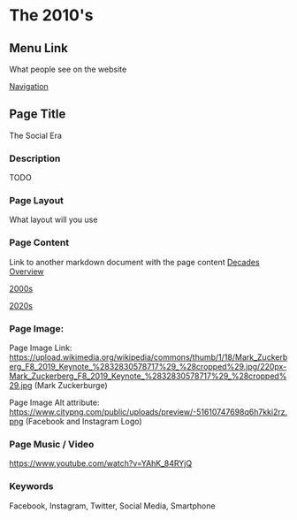 # The 2010's

## Menu Link
What people see on the website

[Navigation](/content/sections/navbar.md)


## Page Title
The Social Era


### Description
TODO


### Page Layout
What layout will you use

### Page Content
Link to another markdown document with the page content
[Decades Overview](/content/decades)

[2000s](/content/decades/2000s.md)

[2020s](/content/decades/2020s.md)



### Page Image:

Page Image Link:
https://upload.wikimedia.org/wikipedia/commons/thumb/1/18/Mark_Zuckerberg_F8_2019_Keynote_%2832830578717%29_%28cropped%29.jpg/220px-Mark_Zuckerberg_F8_2019_Keynote_%2832830578717%29_%28cropped%29.jpg (Mark Zuckerburge)


Page Image Alt attribute:
https://www.citypng.com/public/uploads/preview/-51610747698q6h7kki2rz.png (Facebook and Instagram Logo)


### Page Music / Video
https://www.youtube.com/watch?v=YAhK_84RYjQ

### Keywords
Facebook, Instagram, Twitter, Social Media, Smartphone
